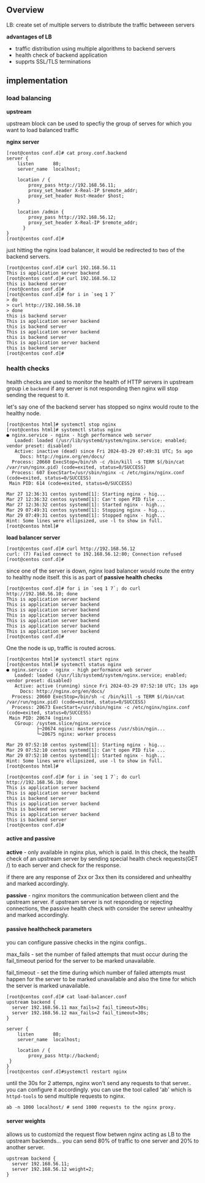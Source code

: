 ## Overview

LB: create set of multiple servers to distribute the traffic betweeen servers

**advantages of LB**

- traffic distribution using multiple algorithms to backend servers
- health check of backend application
- supprts SSL/TLS terminations

## implementation

### load balancing

**upstream**

upstream block can be used to specfiy the group of serves for which you want to load balanced traffic 

**nginx server**

```
[root@centos conf.d]# cat proxy.conf.backend
server {
    listen       80;
    server_name  localhost;

    location / {
        proxy_pass http://192.168.56.11;
        proxy_set_header X-Real-IP $remote_addr;
        proxy_set_header Host-Header $host;
    }

    location /admin {
        proxy_pass http://192.168.56.12;
        proxy_set_header X-Real-IP $remote_addr;
      }
}
[root@centos conf.d]#
```

just hitting the nginx load balancer, it would be redirected to two of the backend servers.

```
[root@centos conf.d]# curl 192.168.56.11
This is application server backend
[root@centos conf.d]# curl 192.168.56.12
this is backend server
[root@centos conf.d]#
[root@centos conf.d]# for i in `seq 1 7`
> do
> curl http://192.168.56.10
> done
this is backend server
This is application server backend
this is backend server
This is application server backend
this is backend server
This is application server backend
this is backend server
[root@centos conf.d]#
```

### health checks

health checks are used to monitor the health of HTTP servers in upstream group i.e `backend` 
if any server is not responding then nginx will stop sending the request to it. 

let's say one of the backend server has stopped so nginx would route to the healthy node. 

```
[root@centos html]# systemctl stop nginx
[root@centos html]# systemctl status nginx
● nginx.service - nginx - high performance web server
   Loaded: loaded (/usr/lib/systemd/system/nginx.service; enabled; vendor preset: disabled)
   Active: inactive (dead) since Fri 2024-03-29 07:49:31 UTC; 5s ago
     Docs: http://nginx.org/en/docs/
  Process: 20660 ExecStop=/bin/sh -c /bin/kill -s TERM $(/bin/cat /var/run/nginx.pid) (code=exited, status=0/SUCCESS)
  Process: 607 ExecStart=/usr/sbin/nginx -c /etc/nginx/nginx.conf (code=exited, status=0/SUCCESS)
 Main PID: 614 (code=exited, status=0/SUCCESS)

Mar 27 12:36:31 centos systemd[1]: Starting nginx - hig...
Mar 27 12:36:32 centos systemd[1]: Can't open PID file ...
Mar 27 12:36:32 centos systemd[1]: Started nginx - high...
Mar 29 07:49:31 centos systemd[1]: Stopping nginx - hig...
Mar 29 07:49:31 centos systemd[1]: Stopped nginx - high...
Hint: Some lines were ellipsized, use -l to show in full.
[root@centos html]#

```

**load balancer server**

```
[root@centos conf.d]# curl http://192.168.56.12
curl: (7) Failed connect to 192.168.56.12:80; Connection refused
[root@centos conf.d]#
```

since one of the server is down, nginx load balancer would route the entry to healthy node itself. 
this is as part of **passive health checks**

```
[root@centos conf.d]# for i in `seq 1 7`; do curl http://192.168.56.10; done
This is application server backend
This is application server backend
This is application server backend
This is application server backend
This is application server backend
This is application server backend
This is application server backend
[root@centos conf.d]#
```

One the node is up, traffic is routed across.

```
[root@centos html]# systemctl start nginx
[root@centos html]# systemctl status nginx
● nginx.service - nginx - high performance web server
   Loaded: loaded (/usr/lib/systemd/system/nginx.service; enabled; vendor preset: disabled)
   Active: active (running) since Fri 2024-03-29 07:52:10 UTC; 13s ago
     Docs: http://nginx.org/en/docs/
  Process: 20660 ExecStop=/bin/sh -c /bin/kill -s TERM $(/bin/cat /var/run/nginx.pid) (code=exited, status=0/SUCCESS)
  Process: 20673 ExecStart=/usr/sbin/nginx -c /etc/nginx/nginx.conf (code=exited, status=0/SUCCESS)
 Main PID: 20674 (nginx)
   CGroup: /system.slice/nginx.service
           ├─20674 nginx: master process /usr/sbin/ngin...
           └─20675 nginx: worker process

Mar 29 07:52:10 centos systemd[1]: Starting nginx - hig...
Mar 29 07:52:10 centos systemd[1]: Can't open PID file ...
Mar 29 07:52:10 centos systemd[1]: Started nginx - high...
Hint: Some lines were ellipsized, use -l to show in full.
[root@centos html]#
```

```
[root@centos conf.d]# for i in `seq 1 7`; do curl http://192.168.56.10; done
This is application server backend
This is application server backend
this is backend server
This is application server backend
this is backend server
This is application server backend
this is backend server
[root@centos conf.d]#
```

#### active and passive

**active** - only available in nginx plus, which is paid. In this check, the health check of an upstream server by sending special health check requests(GET /) to each server and check for the response. 

if there are any response of 2xx or 3xx then its considered and unhealthy and marked accordingly.

**passive** - nginx monitors the communication between client and the upstream server. 
if upstream server is not responding or rejecting connections, the passive health check with consider the serevr unhealthy and marked accordingly. 

#### passive healthcheck parameters

you can configure passive checks in the nginx configs.. 

max_fails - set the number of failed attempts that must occur during the fail_timeout period for the server to be marked unavailable.

fail_timeout - set the time during which number of failed attempts must happen for the server to be marked unavailable and also the time for which the server is marked unavailable.


```
[root@centos conf.d]# cat load-balancer.conf
upstream backend {
  server 192.168.56.11 max_fails=2 fail_timeout=30s;
  server 192.168.56.12 max_fails=2 fail_timeout=30s;
}

server {
    listen       80;
    server_name  localhost;

    location / {
        proxy_pass http://backend;
 }
}
[root@centos conf.d]#systemctl restart nginx
```

until the 30s for 2 attemps, nginx won't send any requests to that server.. you can configure it accordingly. 
you can use the tool called 'ab' which is `httpd-tools` to send multiple requests to nginx. 

```
ab -n 1000 localhost/ # send 1000 requests to the nginx proxy.
```

#### server weights

allows us to customizd the request flow betwen nginx acting as LB to the upstream backends...
you can send 80% of traffic to one server and 20% to another server. 

```
upstream backend {
  server 192.168.56.11;
  server 192.168.56.12 weight=2;
}
```


